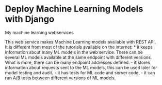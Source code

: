 # Deploy Machine Learning Models with Django
My machine learning webservices

This web service makes Machine Learning models available with REST API. It is different from most of the tutorials available on the internet: 
      * it keeps information about many ML models in the web service. There can be several ML models available at the same endpoint with different versions. What is more, there can be many endpoint addresses defined.
      - it stores information about requests sent to the ML models, this can be used later for model testing and audit.
      - it has tests for ML code and server code,
      - it can run A/B tests between different versions of ML models.
